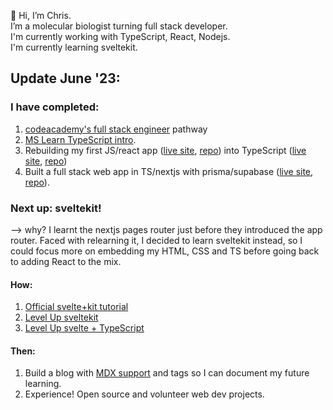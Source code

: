 👋 Hi, I’m Chris.  
I’m a molecular biologist turning full stack developer.   
I'm currently working with TypeScript, React, Nodejs.  
I'm currently learning sveltekit.


## Update June '23:

### I have completed:
1. [codeacademy's full stack engineer](https://www.linkedin.com/posts/chris-cozens-b2883a45_im-happy-to-share-that-ive-obtained-a-new-activity-7032076507715915776-Mvna?utm_source=share&utm_medium=member_desktop) pathway
2. [MS Learn TypeScript intro](https://learn.microsoft.com/en-gb/training/paths/build-javascript-applications-typescript/).
3. Rebuilding my first JS/react app ([live site](https://creative-cocada-575991.netlify.app/), [repo](https://github.com/ccozens/mol-bio-tools)) into TypeScript ([live site]([https://creative-cocada-575991.netlify.app/](https://courageous-otter.netlify.app/)), [repo](https://github.com/ccozens/astro-mol-bio-tools))
4. Built a full stack web app in TS/nextjs with prisma/supabase ([live site](https://www.weeklyevents.info/), [repo](https://github.com/ccozens/weekly_events)).
   
### Next up: sveltekit!
--> why? I learnt the nextjs pages router just before they introduced the app router. Faced with relearning it, I decided to learn sveltekit instead, so I could focus more on embedding my HTML, CSS and TS before going back to adding React to the mix.

#### How:
1. [Official svelte+kit tutorial](https://learn.svelte.dev/tutorial/welcome-to-svelte)
2. [Level Up sveltekit](https://levelup.video/tutorials/sveltekit)
3. [Level Up svelte + TypeScript](https:/levelup.video/tutorials/svelte-and-typescript)
   
   

#### Then:
1. Build a blog with [MDX support](https://mdsvex.com/) and tags so I can document my future learning.
2. Experience! Open source and volunteer web dev projects.
   
<!---
ccozens/ccozens is a ✨ special ✨ repository because its `README.md` (this file) appears on your GitHub profile.
You can click the Preview link to take a look at your changes.
--->
